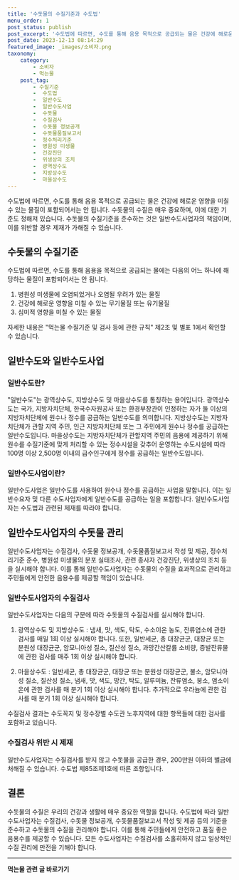 ```yaml
---
title: '수돗물의 수질기준과 수도법'
menu_order: 1
post_status: publish
post_excerpt: '수도법에 따르면, 수도를 통해 음용 목적으로 공급되는 물은 건강에 해로운 영향을 미칠 수 있는 물질이 포함되어서는 안 됩니다. 수돗물의 수질은 매우 중요하며, 이에 대한 기준도 정해져 있습니다. 수돗물의 수질기준을 준수하는 것은 일반수도사업자의 책임이며, 이를 위반할 경우 제재가 가해질 수 있습니다.'
post_date: 2023-12-13 08:14:29
featured_image: _images/소비자.png
taxonomy:
    category:
        - 소비자
        - 먹는물
    post_tag:
        - 수질기준
        -  수도법
        -  일반수도
        -  일반수도사업
        -  수돗물
        -  수질검사
        -  수돗물 정보공개
        -  수돗물품질보고서
        -  정수처리기준
        -  병원성 미생물
        -  건강진단
        -  위생상의 조치
        -  광역상수도
        -  지방상수도
        -  마을상수도
---
```



수도법에 따르면, 수도를 통해 음용 목적으로 공급되는 물은 건강에 해로운 영향을 미칠 수 있는 물질이 포함되어서는 안 됩니다. 수돗물의 수질은 매우 중요하며, 이에 대한 기준도 정해져 있습니다. 수돗물의 수질기준을 준수하는 것은 일반수도사업자의 책임이며, 이를 위반할 경우 제재가 가해질 수 있습니다.

## 수돗물의 수질기준

수도법에 따르면, 수도를 통해 음용을 목적으로 공급되는 물에는 다음의 어느 하나에 해당하는 물질이 포함되어서는 안 됩니다.

1. 병원성 미생물에 오염되었거나 오염될 우려가 있는 물질
2. 건강에 해로운 영향을 미칠 수 있는 무기물질 또는 유기물질
3. 심미적 영향을 미칠 수 있는 물질

자세한 내용은 "먹는물 수질기준 및 검사 등에 관한 규칙" 제2조 및 별표 1에서 확인할 수 있습니다.

## 일반수도와 일반수도사업

### 일반수도란?

"일반수도"는 광역상수도, 지방상수도 및 마을상수도를 통칭하는 용어입니다. 광역상수도는 국가, 지방자치단체, 한국수자원공사 또는 환경부장관이 인정하는 자가 둘 이상의 지방자치단체에 원수나 정수를 공급하는 일반수도를 의미합니다. 지방상수도는 지방자치단체가 관할 지역 주민, 인근 지방자치단체 또는 그 주민에게 원수나 정수를 공급하는 일반수도입니다. 마을상수도는 지방자치단체가 관할지역 주민의 음용에 제공하기 위해 원수를 수질기준에 맞게 처리할 수 있는 정수시설을 갖추어 운영하는 수도시설에 따라 100명 이상 2,500명 이내의 급수인구에게 정수를 공급하는 일반수도입니다.

### 일반수도사업이란?

일반수도사업은 일반수도를 사용하여 원수나 정수를 공급하는 사업을 말합니다. 이는 일반수요자 및 다른 수도사업자에게 일반수도를 공급하는 일을 포함합니다. 일반수도사업자는 수도법과 관련된 제재를 따라야 합니다.

## 일반수도사업자의 수돗물 관리

일반수도사업자는 수질검사, 수돗물 정보공개, 수돗물품질보고서 작성 및 제공, 정수처리기준 준수, 병원성 미생물의 분포 실태조사, 관련 종사자 건강진단, 위생상의 조치 등을 실시해야 합니다. 이를 통해 일반수도사업자는 수돗물의 수질을 효과적으로 관리하고 주민들에게 안전한 음용수를 제공할 책임이 있습니다.

### 일반수도사업자의 수질검사

일반수도사업자는 다음의 구분에 따라 수돗물의 수질검사를 실시해야 합니다.

1. 광역상수도 및 지방상수도 : 냄새, 맛, 색도, 탁도, 수소이온 농도, 잔류염소에 관한 검사를 매일 1회 이상 실시해야 합니다. 또한, 일반세균, 총 대장균군, 대장균 또는 분원성 대장균군, 암모니아성 질소, 질산성 질소, 과망간산칼륨 소비량, 증발잔류물에 관한 검사를 매주 1회 이상 실시해야 합니다.

2. 마을상수도 : 일반세균, 총 대장균군, 대장균 또는 분원성 대장균군, 불소, 암모니아성 질소, 질산성 질소, 냄새, 맛, 색도, 망간, 탁도, 알루미늄, 잔류염소, 붕소, 염소이온에 관한 검사를 매 분기 1회 이상 실시해야 합니다. 추가적으로 우라늄에 관한 검사를 매 분기 1회 이상 실시해야 합니다.

수질검사 결과는 수도꼭지 및 정수장별 수도관 노후지역에 대한 항목들에 대한 검사를 포함하고 있습니다.

### 수질검사 위반 시 제재

일반수도사업자는 수질검사를 받지 않고 수돗물을 공급한 경우, 200만원 이하의 벌금에 처해질 수 있습니다. 수도법 제85조제1호에 따른 조항입니다.

## 결론

수돗물의 수질은 우리의 건강과 생활에 매우 중요한 역할을 합니다. 수도법에 따라 일반수도사업자는 수질검사, 수돗물 정보공개, 수돗물품질보고서 작성 및 제공 등의 기준을 준수하고 수돗물의 수질을 관리해야 합니다. 이를 통해 주민들에게 안전하고 품질 좋은 음용수를 제공할 수 있습니다. 모든 수도사업자는 수질검사를 소홀히하지 않고 일상적인 수질 관리에 만전을 기해야 합니다.
<!-- wp:separator -->
<hr class="wp-block-separator has-alpha-channel-opacity"/>
<!-- /wp:separator -->

<!-- wp:group {"backgroundColor":"base","layout":{"type":"constrained"}} -->
<div class="wp-block-group has-base-background-color has-background"><!-- wp:paragraph {"align":"center","fontSize":"medium"} -->
<p class="has-text-align-center has-large-font-size"><strong>먹는물 관련 글 바로가기</strong></p>
<!-- /wp:paragraph -->


<!-- wp:latest-posts
{"categories":[{"id":31331,"count":19,"description":"","link":"https://uknowlaw.com/category/%eb%a8%b9%eb%8a%94%eb%ac%bc/","name":"먹는물","slug":"먹는물","taxonomy":"category","parent":0,"meta":[],"_links":{"self":[{"href":"https://uknowlaw.com/wp-json/wp/v2/categories/31331"}],"collection":[{"href":"https://uknowlaw.com/wp-json/wp/v2/categories"}],"about":[{"href":"https://uknowlaw.com/wp-json/wp/v2/taxonomies/category"}],"wp:post_type":[{"href":"https://uknowlaw.com/wp-json/wp/v2/posts?categories=31331"}],"curies":[{"name":"wp","href":"https://api.w.org/{rel}","templated":true}]}}],"postsToShow":100,"excerptLength":28,"postLayout":"grid","columns":2,"featuredImageAlign":"left","featuredImageSizeSlug":"large","fontSize":"small"} /--></div>
<!-- /wp:group -->